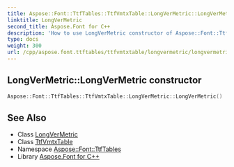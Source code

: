 ```yaml
---
title: Aspose::Font::TtfTables::TtfVmtxTable::LongVerMetric::LongVerMetric constructor
linktitle: LongVerMetric
second_title: Aspose.Font for C++
description: 'How to use LongVerMetric constructor of Aspose::Font::TtfTables::TtfVmtxTable::LongVerMetric class in C++.'
type: docs
weight: 300
url: /cpp/aspose.font.ttftables/ttfvmtxtable/longvermetric/longvermetric/
---
```

## LongVerMetric::LongVerMetric constructor




```cpp
Aspose::Font::TtfTables::TtfVmtxTable::LongVerMetric::LongVerMetric()
```

## See Also

* Class [LongVerMetric](../)
* Class [TtfVmtxTable](../../)
* Namespace [Aspose::Font::TtfTables](../../../)
* Library [Aspose.Font for C++](../../../../)
